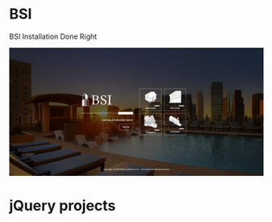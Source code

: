 # BSI
BSI Installation Done Right


[![Site preview](/img/BSI-Installation.png)](https://installbsi.com/)


# jQuery projects

